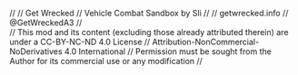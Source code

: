 //
//     Get Wrecked
//     Vehicle Combat Sandbox by Sli
//
//     getwrecked.info
//     @GetWreckedA3
//     
//     This mod and its content (excluding those already attributed therein) are under a CC-BY-NC-ND 4.0 License
//     Attribution-NonCommercial-NoDerivatives 4.0 International
//     Permission must be sought from the Author for its commercial use or any modification
// 
